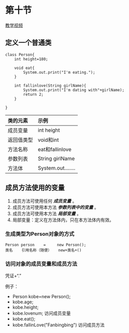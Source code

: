 # 第十节
[教学视频](https://ke.qq.com/webcourse/index.html#cid=346559&term_id=100412055&taid=2589843804998079&vid=r1428qz6y1f)

## 定义一个普通类

```text
class Person{
    int height=180;

    void eat{
        System.out.print("I'm eating.");
    }

    int fallinlove(String girlName){
        System.out.print("I'm dating with"+girlName);
        return 2;
    }

}
```

| 类的元素 | 示例 |
| :--- | :--- |
| 成员变量 | int height |
| 返回值类型 | void和int |
| 方法名称 | eat和fallinlove |
| 参数列表 | String girlName |
| 方法体 | System.out........ |

## 成员方法使用的变量

1. 成员方法可使用任何 _**成员变量**_ 。
2. 成员方法可使用本方法 _**参数列表中的变量**_ 。
3. 成员方法可使用本方法 _**局部变量**_ 。
4. 局部变量：定义在方法体内，只在本方法体内有效。

### 生成类型为Person对象的方式

```text
Person person    =     new Person();
类名    引用名称（随便）   new+类名+()
```

### 访问对象的成员变量和成员方法

凭证+“.”

例子：

* Person kobe=new Person\(\);
* kobe.age;
* kobe.height;
* kobe.lovenum;   访问成员变量
* kobe.eat\(\);
* kobe.fallinLove\("Fanbingbing"\)  访问成员方法

